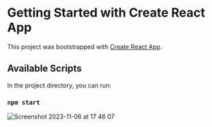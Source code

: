 # Getting Started with Create React App

This project was bootstrapped with [Create React App](https://github.com/facebook/create-react-app).

## Available Scripts

In the project directory, you can run:

### `npm start`

![Screenshot 2023-11-06 at 17 46 07](https://github.com/djek195/pizza-menu-poject/assets/105106072/10652a94-98b9-40ac-ab58-9498fe756039)
